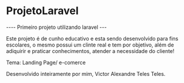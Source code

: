 # ProjetoLaravel


----  Primeiro projeto utilizando laravel   ---

Este projeto é de cunho educativo e esta sendo desenvolvido para fins escolares, o mesmo possui um clinte real e tem por objetivo, além de adiquirir e praticar conhecimentos, atender a necessidade do cliente!


Tema: Landing Page/ e-comerce


Desenvolvido inteiramente por mim, Victor Alexandre Teles Teles.
